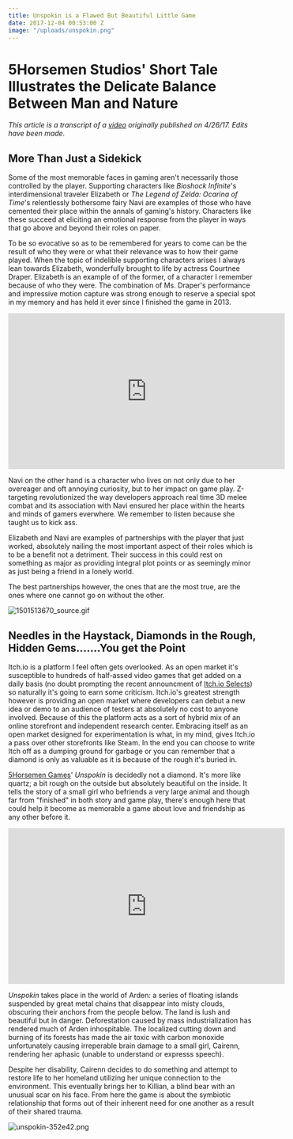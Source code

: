 ```yaml
---
title: Unspokin is a Flawed But Beautiful Little Game
date: 2017-12-04 00:53:00 Z
image: "/uploads/unspokin.png"
---
```


# 5Horsemen Studios' Short Tale Illustrates the Delicate Balance Between Man and Nature

*This article is a transcript of a [video](https://www.youtube.com/watch?v=I8Lrhr0U-sE) originally published on 4/26/17. Edits have been made.*

## More Than Just a Sidekick

Some of the most memorable faces in gaming aren't necessarily those controlled by the player. Supporting characters like *Bioshock Infinite*'s interdimensional traveler Elizabeth or *The Legend of Zelda: Ocarina of Time*'s relentlessly bothersome fairy Navi are examples of those who have cemented their place within the annals of gaming's history. Characters like these succeed at eliciting an emotional response from the player in ways that go above and beyond their roles on paper. 

To be so evocative so as to be remembered for years to come can be the result of who they were or what their relevance was to how their game played. When the topic of indelible supporting characters arises I always lean towards Elizabeth, wonderfully brought to life by actress Courtnee Draper. Elizabeth is an example of of the former, of a character I remember because of who they were. The combination of Ms. Draper's performance and impressive motion capture was strong enough to reserve a special spot in my memory and has held it ever since I finished the game in 2013. 

<iframe type="text/html" frameborder="0" width="560" height="315" src="https://www.youtube.com/embed/XqroDK7ZVEo?start=43" allowfullscreen></iframe>

Navi on the other hand is a character who lives on not only due to her overeager and oft annoying curiosity, but to her impact on game play. Z-targeting revolutionized the way developers approach real time 3D melee combat and its association with Navi ensured her place within the hearts and minds of gamers everwhere. We remember to listen because she taught us to kick ass. 

Elizabeth and Navi are examples of partnerships with the player that just worked, absolutely nailing the most important aspect of their roles which is to be a benefit not a detriment. Their success in this could rest on something as major as providing integral plot points or as seemingly minor as just being a friend in a lonely world. 

The best partnerships however, the ones that are the most true, are the ones where one cannot go on without the other. 

![1501513670_source.gif](/uploads/1501513670_source.gif)

## Needles in the Haystack, Diamonds in the Rough, Hidden Gems.......You get the Point

Itch.io is a platform I feel often gets overlooked. As an open market it's susceptible to hundreds of half-assed video games that get added on a daily basis (no doubt prompting the recent announcment of [Itch.io Selects](https://itch.io/blog/15563/announcing-itchio-selects-curated-bundle-of-some-of-our-favorite-games)) so naturally it's going to earn some criticism. Itch.io's greatest strength however is providing an open market where developers can debut a new idea or demo to an audience of testers at absolutely no cost to anyone involved. Because of this the platform acts as a sort of hybrid mix of an online storefront and independent research center. Embracing itself as an open market designed for experimentation is what, in my mind, gives Itch.io a pass over other storefronts like Steam. In the end you can choose to write Itch off as a dumping ground for garbage or you can remember that a diamond is only as valuable as it is because of the rough it's buried in. 

[5Horsemen Games](http://www.5horsemengames.com/)' *Unspokin* is decidedly not a diamond. It's more like quartz; a bit rough on the outside but absolutely beautiful on the inside. It tells the story of a small girl who befriends a very large animal and though far from "finished" in both story and game play, there's enough here that could help it become as memorable a game about love and friendship as any other before it. 

<iframe width="560" height="315" src="https://www.youtube.com/embed/5dvW6MBT6TI" frameborder="0" gesture="media" allow="encrypted-media" allowfullscreen></iframe>

*Unspokin* takes place in the world of Arden: a series of floating islands suspended by great metal chains that disappear into misty clouds, obscuring their anchors from the people below. The land is lush and beautiful but in danger. Deforestation caused by mass industrialization has rendered much of Arden inhospitable. The localized cutting down and burning of its forests has made the air toxic with carbon monoxide unfortunately causing irreperable brain damage to a small girl, Cairenn, rendering her aphasic (unable to understand or expresss speech). 

Despite her disability, Cairenn decides to do something and attempt to restore life to her homeland utilizing her unique connection to the environment. This eventually brings her to Killian, a blind bear with an unusual scar on his face. From here the game is about the  symbiotic relationship that forms out of their inherent need for one another as a result of their shared trauma.  

![unspokin-352e42.png](/uploads/unspokin-352e42.png)




